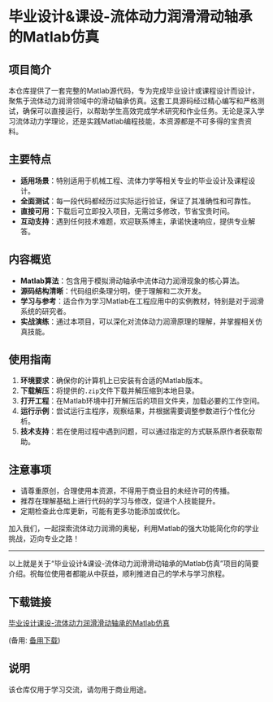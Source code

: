 # 毕业设计&课设-流体动力润滑滑动轴承的Matlab仿真

## 项目简介
本仓库提供了一套完整的Matlab源代码，专为完成毕业设计或课程设计而设计，聚焦于流体动力润滑领域中的滑动轴承仿真。这套工具源码经过精心编写和严格测试，确保可以直接运行，以帮助学生高效完成学术研究和作业任务。无论是深入学习流体动力学理论，还是实践Matlab编程技能，本资源都是不可多得的宝贵资料。

## 主要特点
- **适用场景**：特别适用于机械工程、流体力学等相关专业的毕业设计及课程设计。
- **全面测试**：每一段代码都经历过实际运行验证，保证了其准确性和可靠性。
- **直接可用**：下载后可立即投入项目，无需过多修改，节省宝贵时间。
- **互动支持**：遇到任何技术难题，欢迎联系博主，承诺快速响应，提供专业解答。

## 内容概览
- **Matlab算法**：包含用于模拟滑动轴承中流体动力润滑现象的核心算法。
- **源码结构清晰**：代码组织条理分明，便于理解和二次开发。
- **学习与参考**：适合作为学习Matlab在工程应用中的实例教材，特别是对于润滑系统的研究者。
- **实战演练**：通过本项目，可以深化对流体动力润滑原理的理解，并掌握相关仿真技能。

## 使用指南
1. **环境要求**：确保你的计算机上已安装有合适的Matlab版本。
2. **下载解压**：将提供的`.zip`文件下载并解压缩到本地目录。
3. **打开工程**：在Matlab环境中打开解压后的项目文件夹，加载必要的工作空间。
4. **运行示例**：尝试运行主程序，观察结果，并根据需要调整参数进行个性化分析。
5. **技术支持**：若在使用过程中遇到问题，可以通过指定的方式联系原作者获取帮助。

## 注意事项
- 请尊重原创，合理使用本资源，不得用于商业目的未经许可的传播。
- 推荐在理解基础上进行代码的学习与修改，促进个人技能提升。
- 定期检查此仓库更新，可能有更多功能添加或优化。

加入我们，一起探索流体动力润滑的奥秘，利用Matlab的强大功能简化你的学业挑战，迈向专业之路！

---

以上就是关于“毕业设计&课设-流体动力润滑滑动轴承的Matlab仿真”项目的简要介绍。祝每位使用者都能从中获益，顺利推进自己的学术与学习旅程。

## 下载链接
[毕业设计课设-流体动力润滑滑动轴承的Matlab仿真](https://pan.quark.cn/s/c8a8d8cb8571) 

(备用: [备用下载](https://pan.baidu.com/s/1DmLnGG9nwiOjbS1JPljaew?pwd=1234))

## 说明

该仓库仅用于学习交流，请勿用于商业用途。
